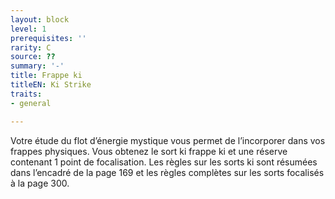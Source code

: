 ```yaml
---
layout: block
level: 1
prerequisites: ''
rarity: C
source: ??
summary: '-'
title: Frappe ki
titleEN: Ki Strike
traits:
- general

---
```


<p>Votre étude du flot d’énergie mystique vous permet de l’incorporer dans vos frappes physiques. Vous obtenez le sort ki frappe ki et une réserve contenant 1 point de focalisation. Les règles sur les sorts ki sont résumées dans l’encadré de la page 169 et les règles complètes sur les sorts focalisés à la page 300.</p>